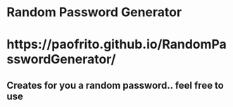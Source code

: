 # Random Password Generator

<h1>https://paofrito.github.io/RandomPasswordGenerator/</h1>

<h2>Creates for you a random password.. feel free to use</h2>

